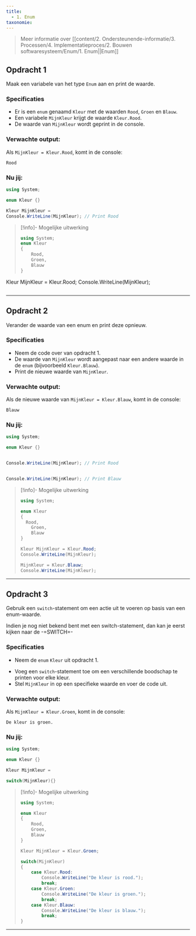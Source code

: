 ```yaml
---
title:
  - 1. Enum
taxonomie:
---
```

> Meer informatie over [[content/2. Ondersteunende-informatie/3. Processen/4. Implementatieproces/2. Bouwen softwaresysteem/Enum/1. Enum||Enum]]

## Opdracht 1
Maak een variabele van het type `Enum` aan en print de waarde.

### Specificaties
- Er is een `enum` genaamd `Kleur` met de waarden `Rood`, `Groen` en `Blauw`.
- Een variabele `MijnKleur` krijgt de waarde `Kleur.Rood`.
- De waarde van `MijnKleur` wordt geprint in de console.

### Verwachte output:
Als `MijnKleur = Kleur.Rood`, komt in de console:
```
Rood
```

### Nu jij:
``` csharp runner
using System;

enum Kleur {}

Kleur MijnKleur =
Console.WriteLine(MijnKleur); // Print Rood
``` 

> [!info]- Mogelijke uitwerking
> ``` csharp
> using System;
> enum Kleur 
> {
>     Rood,
>     Groen,
>     Blauw
> }
> 
Kleur MijnKleur = Kleur.Rood;
Console.WriteLine(MijnKleur);
> ```

---

## Opdracht 2
Verander de waarde van een enum en print deze opnieuw.

### Specificaties
- Neem de code over van opdracht 1.
- De waarde van `MijnKleur` wordt aangepast naar een andere waarde in de `enum` (bijvoorbeeld `Kleur.Blauw`).
- Print de nieuwe waarde van `MijnKleur`.

### Verwachte output:
Als de nieuwe waarde van `MijnKleur = Kleur.Blauw`, komt in de console:
```
Blauw
```

### Nu jij:
``` csharp runner
using System;

enum Kleur {}


Console.WriteLine(MijnKleur); // Print Rood


Console.WriteLine(MijnKleur); // Print Blauw
``` 

> [!info]- Mogelijke uitwerking
> ``` csharp
> using System;
> 
> enum Kleur 
> {
> 	Rood,
>     Groen,
>     Blauw
> }
> 
> Kleur MijnKleur = Kleur.Rood;
> Console.WriteLine(MijnKleur);
> 
> MijnKleur = Kleur.Blauw;
> Console.WriteLine(MijnKleur);
> ```

---

## Opdracht 3
Gebruik een `switch`-statement om een actie uit te voeren op basis van een enum-waarde.

Indien je nog niet bekend bent met een switch-statement, dan kan je eerst kijken naar de -=SWITCH=-


### Specificaties
* Neem de `enum` `Kleur` uit opdracht 1.
- Voeg een `switch`-statement toe om een verschillende boodschap te printen voor elke kleur.
- Stel `MijnKleur` in op een specifieke waarde en voer de code uit.

### Verwachte output:
Als `MijnKleur = Kleur.Groen`, komt in de console:
```
De kleur is groen.
```

### Nu jij:
``` csharp runner
using System;

enum Kleur {}

Kleur MijnKleur =

switch(MijnKleur){}
``` 

> [!info]- Mogelijke uitwerking
> ``` csharp
> using System;
> 
> enum Kleur 
> {
>     Rood,
>     Groen,
>     Blauw
> }
> 
> Kleur MijnKleur = Kleur.Groen;
> 
> switch(MijnKleur) 
> {
>     case Kleur.Rood:
>         Console.WriteLine("De kleur is rood.");
>         break;
>     case Kleur.Groen:
>         Console.WriteLine("De kleur is groen.");
>         break;
>     case Kleur.Blauw:
>         Console.WriteLine("De kleur is blauw.");
>         break;
> }
> ```

---
